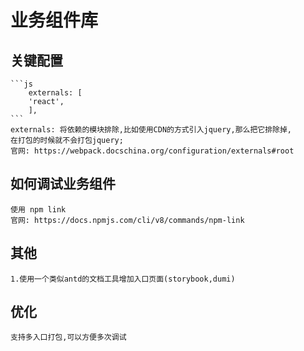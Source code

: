 # 业务组件库

## 关键配置

    ```js
        externals: [
        'react',
        ],
    ```
    externals: 将依赖的模块排除,比如使用CDN的方式引入jquery,那么把它排除掉,
    在打包的时候就不会打包jquery;
    官网: https://webpack.docschina.org/configuration/externals#root

## 如何调试业务组件

    使用 npm link
    官网: https://docs.npmjs.com/cli/v8/commands/npm-link

## 其他

    1.使用一个类似antd的文档工具增加入口页面(storybook,dumi)

## 优化

    支持多入口打包,可以方便多次调试

